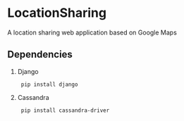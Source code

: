 # LocationSharing
A location sharing web application based on Google Maps

## Dependencies
1. Django

        pip install django

2. Cassandra

        pip install cassandra-driver
